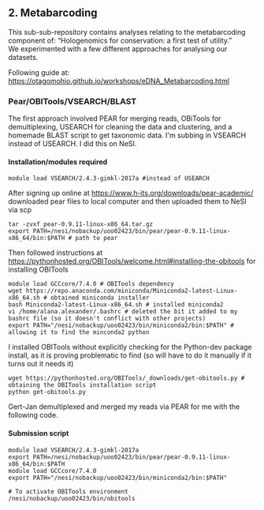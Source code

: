 ## 2. Metabarcoding
This sub-sub-repository contains analyses relating to the metabarcoding component of:
“Hologenomics for conservation: a first test of utility.”  
We experimented with a few different approaches for analysing our datasets.

Following guide at: https://otagomohio.github.io/workshops/eDNA_Metabarcoding.html

### Pear/OBITools/VSEARCH/BLAST
The first approach involved PEAR for merging reads, OBiTools for demultiplexing, USEARCH for cleaning the data and clustering, and a homemade BLAST script to get taxonomic data. I'm subbing in VSEARCH instead of USEARCH. I did this on NeSI.

#### Installation/modules required
```
module load VSEARCH/2.4.3-gimkl-2017a #instead of USEARCH
```
After signing up online at https://www.h-its.org/downloads/pear-academic/ downloaded pear files to local computer and then uploaded them to NeSI via scp
```
tar -zvxf pear-0.9.11-linux-x86_64.tar.gz
export PATH=/nesi/nobackup/uoo02423/bin/pear/pear-0.9.11-linux-x86_64/bin:$PATH # path to pear
```
Then followed instructions at https://pythonhosted.org/OBITools/welcome.html#installing-the-obitools for installing OBITools
```
module load GCCcore/7.4.0 # OBITools dependency
wget https://repo.anaconda.com/miniconda/Miniconda2-latest-Linux-x86_64.sh # obtained miniconda installer
bash Miniconda2-latest-Linux-x86_64.sh # installed miniconda2
vi /home/alana.alexander/.bashrc # deleted the bit it added to my bashrc file (so it doesn't conflict with other projects)
export PATH="/nesi/nobackup/uoo02423/bin/miniconda2/bin:$PATH" # allowing it to find the minconda2 python
```
I installed OBITools without explicitly checking for the Python-dev package install, as it is proving problematic to find (so will have to do it manually if it turns out it needs it)
```
wget https://pythonhosted.org/OBITools/_downloads/get-obitools.py # obtaining the OBITools installation script
python get-obitools.py
```

Gert-Jan demultiplexed and merged my reads via PEAR for me with the following code.


#### Submission script
```
module load VSEARCH/2.4.3-gimkl-2017a
export PATH=/nesi/nobackup/uoo02423/bin/pear/pear-0.9.11-linux-x86_64/bin:$PATH
module load GCCcore/7.4.0
export PATH="/nesi/nobackup/uoo02423/bin/miniconda2/bin:$PATH"

# To activate OBITools environment
/nesi/nobackup/uoo02423/bin/obitools
```

